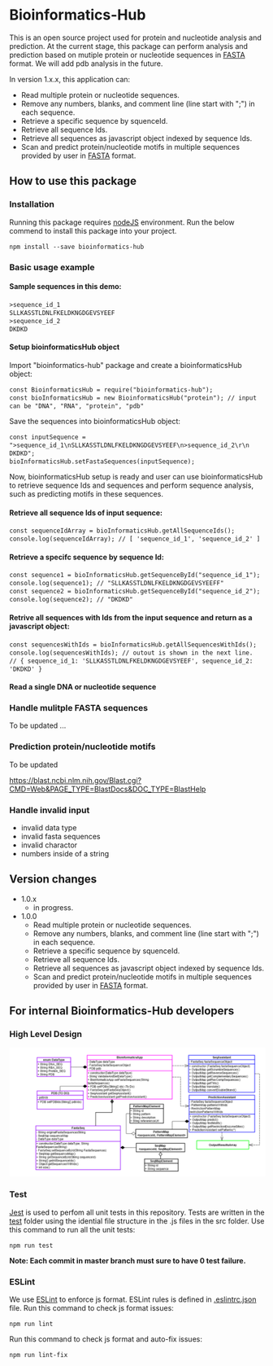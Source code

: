# Bioinformatics-Hub
This is an open source project used for protein and nucleotide analysis and prediction. At the current stage, this package can perform analysis and prediction based on mutiple protein or nucleotide sequences in [FASTA](https://blast.ncbi.nlm.nih.gov/Blast.cgi?CMD=Web&PAGE_TYPE=BlastDocs&DOC_TYPE=BlastHelp) format. We will add pdb analysis in the future.

In version 1.x.x, this application can: 
- Read multiple protein or nucleotide sequences.
- Remove any numbers, blanks, and comment line (line start with ";") in each sequence.
- Retrieve a specific sequence by squenceId.
- Retrieve all sequence Ids.
- Retrieve all sequences as javascript object indexed by sequence Ids.
- Scan and predict protein/nucleotide motifs in multiple sequences provided by user in [FASTA](https://blast.ncbi.nlm.nih.gov/Blast.cgi?CMD=Web&PAGE_TYPE=BlastDocs&DOC_TYPE=BlastHelp) format.

## How to use this package
### Installation
Running this package requires [nodeJS](https://nodejs.org/en/) environment. Run the below commend to install this package into your project.
```
npm install --save bioinformatics-hub
```
### Basic usage example

#### Sample sequences in this demo: 
```
>sequence_id_1
SLLKASSTLDNLFKELDKNGDGEVSYEEF
>sequence_id_2
DKDKD
```
#### Setup bioinformaticsHub object
Import "bioinformatics-hub" package and create a bioinformaticsHub object:
```
const BioinformaticsHub = require("bioinformatics-hub");
const bioInformaticsHub = new BioinformaticsHub("protein"); // input can be "DNA", "RNA", "protein", "pdb"
```
Save the sequences into bioinformaticsHub object:
```
const inputSequence = ">sequence_id_1\nSLLKASSTLDNLFKELDKNGDGEVSYEEF\n>sequence_id_2\r\n DKDKD";
bioInformaticsHub.setFastaSequences(inputSequence); 
```
Now, bioinformaticsHub setup is ready and user can use bioinformaticsHub to retrieve sequence Ids and sequences and perform sequence analysis, such as predicting motifs in these sequences.

#### Retrieve all sequence Ids of input sequence: 
```
const sequenceIdArray = bioInformaticsHub.getAllSequenceIds();
console.log(sequenceIdArray); // [ 'sequence_id_1', 'sequence_id_2' ]
```
#### Retrieve a specifc sequence by sequence Id:
```
const sequence1 = bioInformaticsHub.getSequenceById("sequence_id_1"); 
console.log(sequence1); // "SLLKASSTLDNLFKELDKNGDGEVSYEEFF"
const sequence2 = bioInformaticsHub.getSequenceById("sequence_id_2"); 
console.log(sequence2); // "DKDKD"
```
#### Retrive all sequences with Ids from the input sequence and return as a javascript object:
```
const sequencesWithIds = bioInformaticsHub.getAllSequencesWithIds(); 
console.log(sequencesWithIds); // outout is shown in the next line.
// { sequence_id_1: 'SLLKASSTLDNLFKELDKNGDGEVSYEEF', sequence_id_2: 'DKDKD' }
```
#### Read a single DNA or nucleotide sequence 

### Handle mulitple FASTA sequences
To be updated ...

### Prediction protein/nucleotide motifs
To be updated


https://blast.ncbi.nlm.nih.gov/Blast.cgi?CMD=Web&PAGE_TYPE=BlastDocs&DOC_TYPE=BlastHelp
### Handle invalid input
- invalid data type
- invalid fasta sequences
- invalid charactor
- numbers inside of a string

## Version changes
- 1.0.x
  - in progress.
- 1.0.0
  - Read multiple protein or nucleotide sequences.
  - Remove any numbers, blanks, and comment line (line start with ";") in each sequence.
  - Retrieve a specific sequence by squenceId.
  - Retrieve all sequence Ids.
  - Retrieve all sequences as javascript object indexed by sequence Ids.
  - Scan and predict protein/nucleotide motifs in multiple sequences provided by user in [FASTA](https://blast.ncbi.nlm.nih.gov/Blast.cgi?CMD=Web&PAGE_TYPE=BlastDocs&DOC_TYPE=BlastHelp) format.

## For internal Bioinformatics-Hub developers
### High Level Design
![high level design](./design/image/high_level_design.png)
### Test
 [Jest](https://jestjs.io/docs/en/getting-started) is used to perfom all unit tests in this repository. Tests are written in the [test](./test) folder using the idential file structure in the .js files in the src folder. 
Use this command to run all the unit tests:
```
npm run test
``` 

**Note: Each commit in master branch must sure to have 0 test failure.**

### ESLint
We use [ESLint](https://eslint.org/docs/user-guide/getting-started) to enforce js format. ESLint rules is defined in [.eslintrc.json](./.eslintrc.json) file. 
Run this command to check js format issues: 
```
npm run lint
```
Run this command to check js format and auto-fix issues:
```
npm run lint-fix
```

